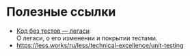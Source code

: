 # Полезные ссылки

* [Код без тестов — легаси](https://habr.com/ru/companies/dododev/articles/544110/)  
  О легаси, о его изменении и покрытии тестами.
* https://less.works/ru/less/technical-excellence/unit-testing